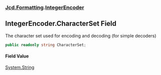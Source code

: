 ### [Jcd.Formatting](Jcd.Formatting.md 'Jcd.Formatting').[IntegerEncoder](Jcd.Formatting.IntegerEncoder.md 'Jcd.Formatting.IntegerEncoder')

## IntegerEncoder.CharacterSet Field

The character set used for encoding and decoding (for simple decoders)

```csharp
public readonly string CharacterSet;
```

#### Field Value
[System.String](https://docs.microsoft.com/en-us/dotnet/api/System.String 'System.String')